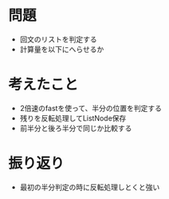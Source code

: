 # 問題
- 回文のリストを判定する
- 計算量を以下にへらせるか
# 考えたこと
- 2倍速のfastを使って、半分の位置を判定する
- 残りを反転処理してListNode保存
- 前半分と後ろ半分で同じか比較する
# 振り返り
- 最初の半分判定の時に反転処理しとくと強い